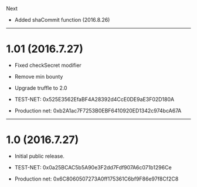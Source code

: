 Next

* Added shaCommit function (2016.8.26)

------

# 1.01 (2016.7.27)
* Fixed checkSecret modifier
* Remove min bounty
* Upgrade truffle to 2.0

* TEST-NET: 0x525E3562EfaBF4A28392d4CcE0DE9aE3F02D180A
* Production net: 0xb2A1ac7F7253B0EBF6410920ED1342c974bcA67A

------

# 1.0 (2016.7.27)
* Initial public release.

* TEST-NET: 0x0a25BCAC5b5A90e3F2dd7Fdf907A6c071b1296Ce
* Production net: 0x6C8060507273A0ff175361C6bf9F86e97f8Cf2C8
